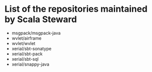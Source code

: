 # List of the repositories maintained by Scala Steward
- msgpack/msgpack-java
- wvlet/airframe
- wvlet/wvlet
- xerial/sbt-sonatype
- xerial/sbt-pack
- xerial/sbt-sql
- xerial/snappy-java
